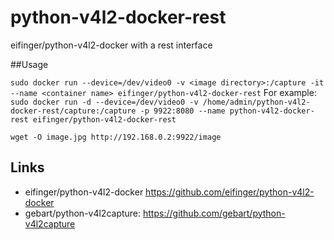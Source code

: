 python-v4l2-docker-rest
=================

eifinger/python-v4l2-docker with a rest interface

##Usage

``sudo docker run --device=/dev/video0 -v <image directory>:/capture -it --name <container name> eifinger/python-v4l2-docker-rest``
For example:  
``sudo docker run -d --device=/dev/video0 -v /home/admin/python-v4l2-docker-rest/capture:/capture -p 9922:8080 --name python-v4l2-docker-rest eifinger/python-v4l2-docker-rest``

``wget -O image.jpg http://192.168.0.2:9922/image``

## Links
- eifinger/python-v4l2-docker <https://github.com/eifinger/python-v4l2-docker>
- gebart/python-v4l2capture: <https://github.com/gebart/python-v4l2capture>
